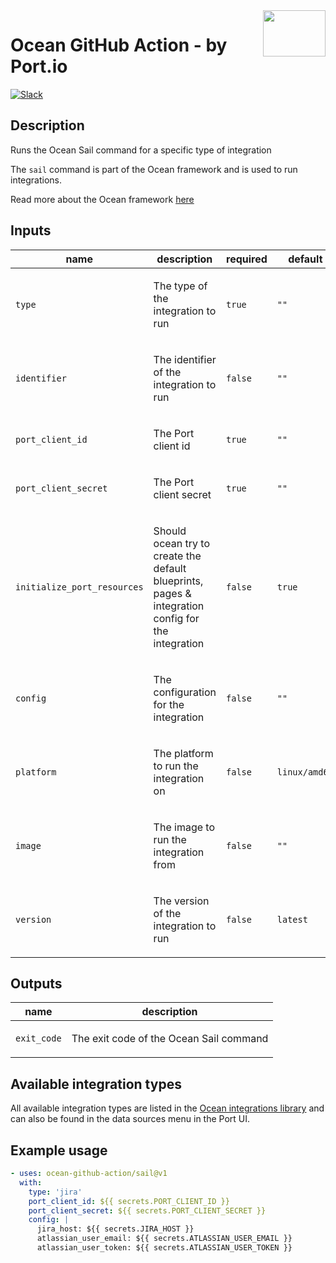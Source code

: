 <!-- action-docs-header action="action.yml" -->

<!-- action-docs-header action="action.yml" -->

<img align="right" width="100" height="74" src="https://user-images.githubusercontent.com/8277210/183290025-d7b24277-dfb4-4ce1-bece-7fe0ecd5efd4.svg" />

# Ocean GitHub Action - by Port.io

[![Slack](https://img.shields.io/badge/Slack-4A154B?style=for-the-badge&logo=slack&logoColor=white)](https://www.getport.io/community)

<!-- action-docs-description action="action.yml" -->
## Description

Runs the Ocean Sail command for a specific type of integration
<!-- action-docs-description action="action.yml" -->

The `sail` command is part of the Ocean framework and is used to run integrations.

Read more about the Ocean framework [here](https://ocean.getport.io/)

<!-- action-docs-inputs action="action.yml" -->
## Inputs

| name | description | required | default |
| --- | --- | --- | --- |
| `type` | <p>The type of the integration to run</p> | `true` | `""` |
| `identifier` | <p>The identifier of the integration to run</p> | `false` | `""` |
| `port_client_id` | <p>The Port client id</p> | `true` | `""` |
| `port_client_secret` | <p>The Port client secret</p> | `true` | `""` |
| `initialize_port_resources` | <p>Should ocean try to create the default blueprints, pages &amp; integration config for the integration</p> | `false` | `true` |
| `config` | <p>The configuration for the integration</p> | `false` | `""` |
| `platform` | <p>The platform to run the integration on</p> | `false` | `linux/amd64` |
| `image` | <p>The image to run the integration from</p> | `false` | `""` |
| `version` | <p>The version of the integration to run</p> | `false` | `latest` |
<!-- action-docs-inputs action="action.yml" -->

<!-- action-docs-outputs action="action.yml" -->
## Outputs

| name | description |
| --- | --- |
| `exit_code` | <p>The exit code of the Ocean Sail command</p> |
<!-- action-docs-outputs action="action.yml" -->

## Available integration types

All available integration types are listed in the [Ocean integrations library](https://ocean.getport.io/integrations-library/) and can also be found in the data sources menu in the Port UI.

## Example usage

```yaml
- uses: ocean-github-action/sail@v1
  with:
    type: 'jira'
    port_client_id: ${{ secrets.PORT_CLIENT_ID }}
    port_client_secret: ${{ secrets.PORT_CLIENT_SECRET }}
    config: |
      jira_host: ${{ secrets.JIRA_HOST }}
      atlassian_user_email: ${{ secrets.ATLASSIAN_USER_EMAIL }}
      atlassian_user_token: ${{ secrets.ATLASSIAN_USER_TOKEN }}
```
